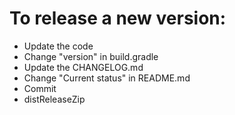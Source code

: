 # To release a new version:
  - Update the code
  - Change "version" in build.gradle
  - Update the CHANGELOG.md
  - Change "Current status" in README.md
  - Commit
  - distReleaseZip